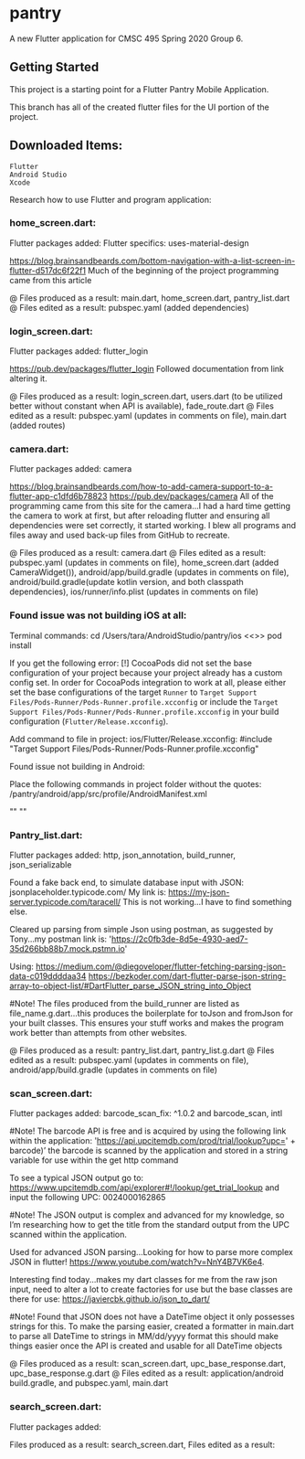 # pantry

A new Flutter application for CMSC 495 Spring 2020 Group 6.

## Getting Started

This project is a starting point for a Flutter Pantry Mobile Application.

This branch has all of the created flutter files for the UI portion of the project.

## Downloaded Items: 
	Flutter
	Android Studio
	Xcode

Research how to use Flutter and program application:

### home_screen.dart:  
Flutter packages added:
Flutter specifics: uses-material-design 

https://blog.brainsandbeards.com/bottom-navigation-with-a-list-screen-in-flutter-d517dc6f22f1
Much of the beginning of the project programming came from this article

@ Files produced as a result: main.dart, home_screen.dart, pantry_list.dart
@ Files edited as a result:  pubspec.yaml (added dependencies)

### login_screen.dart:  
Flutter packages added: flutter_login

https://pub.dev/packages/flutter_login
Followed documentation from link altering it.

@ Files produced as a result: login_screen.dart, users.dart (to be utilized better without constant when API is available), fade_route.dart
@ Files edited as a result:  pubspec.yaml (updates in comments on file), main.dart (added routes)

### camera.dart:
Flutter packages added: camera

https://blog.brainsandbeards.com/how-to-add-camera-support-to-a-flutter-app-c1dfd6b78823
https://pub.dev/packages/camera
All of the programming came from this site for the camera...I had a hard time getting the camera to work at first, but after reloading flutter and ensuring all dependencies were set correctly, it started working.  I blew all programs and files away and used back-up files from GitHub to recreate.  

@ Files produced as a result:  camera.dart
@ Files edited as a result:  pubspec.yaml (updates in comments on file), home_screen.dart (added CameraWidget()), android/app/build.gradle (updates in comments on file), android/build.gradle(update kotlin version, and both classpath dependencies), ios/runner/info.plist (updates in comments on file)

### Found issue was not building iOS at all:

Terminal commands:
cd /Users/tara/AndroidStudio/pantry/ios <<<Your Path to your project ios file>>>
pod install

If you get the following error:
[!] CocoaPods did not set the base configuration of your project because your project already has a custom config set. In order for CocoaPods integration to work at all, please either set the base configurations of the target `Runner` to `Target Support Files/Pods-Runner/Pods-Runner.profile.xcconfig` or include the `Target Support Files/Pods-Runner/Pods-Runner.profile.xcconfig` in your build configuration (`Flutter/Release.xcconfig`).

Add command to file in project:  ios/Flutter/Release.xcconfig: 
#include "Target Support Files/Pods-Runner/Pods-Runner.profile.xcconfig"

Found issue not building in Android:

Place the following commands in project folder without the quotes:  /pantry/android/app/src/profile/AndroidManifest.xml

"<activity android:name="com.apptreesoftware.barcodescan.BarcodeScannerActivity"/>"
"<uses-permission android:name="android.permission.CAMERA" />"

### Pantry_list.dart:
Flutter packages added: http, json_annotation, build_runner, json_serializable

Found a fake back end, to simulate database input with JSON:  jsonplaceholder.typicode.com/
My link is:  https://my-json-server.typicode.com/taracell/
This is not working...I have to find something else.

Cleared up parsing from simple Json using postman, as suggested by Tony...my postman link is:  'https://2c0fb3de-8d5e-4930-aed7-35d266bb88b7.mock.pstmn.io'

Using:  https://medium.com/@diegoveloper/flutter-fetching-parsing-json-data-c019ddddaa34
https://bezkoder.com/dart-flutter-parse-json-string-array-to-object-list/#DartFlutter_parse_JSON_string_into_Object

#Note! The files produced from the build_runner are listed as file_name.g.dart...this produces the boilerplate for toJson and fromJson for your built classes.  This ensures your stuff works and makes the program work better than attempts from other websites.

@ Files produced as a result:  pantry_list.dart, pantry_list.g.dart
@ Files edited as a result:  pubspec.yaml (updates in comments on file), android/app/build.gradle (updates in comments on file)

### scan_screen.dart: 
Flutter packages added: barcode_scan_fix: ^1.0.2 and barcode_scan, intl

#Note! The barcode API is free and is acquired by using the following link within the application: 'https://api.upcitemdb.com/prod/trial/lookup?upc=' + barcode)’  the barcode is scanned by the application and stored in a string variable for use within the get http command

To see a typical JSON output go to:  https://www.upcitemdb.com/api/explorer#!/lookup/get_trial_lookup and input the following UPC:  0024000162865

#Note! The JSON output is complex and advanced for my knowledge, so I’m researching how to get the title from the standard output from the UPC scanned within the application.

Used for advanced JSON parsing...Looking for how to parse more complex JSON in flutter!
https://www.youtube.com/watch?v=NnY4B7VK6e4.  

Interesting find today...makes my dart classes for me from the raw json input, need to alter a lot to create factories for use but the base classes are there for use:  https://javiercbk.github.io/json_to_dart/

#Note! Found that JSON does not have a DateTime object it only possesses strings for this.  To make the parsing easier, created a formatter in main.dart to parse all DateTime to strings in MM/dd/yyyy format this should make things easier once the API is created and usable for all DateTime objects 

@ Files produced as a result:  scan_screen.dart, upc_base_response.dart, upc_base_response.g.dart
@ Files edited as a result:  application/android build.gradle, and pubspec.yaml, main.dart

### search_screen.dart: 
Flutter packages added: 

Files produced as a result:  search_screen.dart, 
Files edited as a result:  

